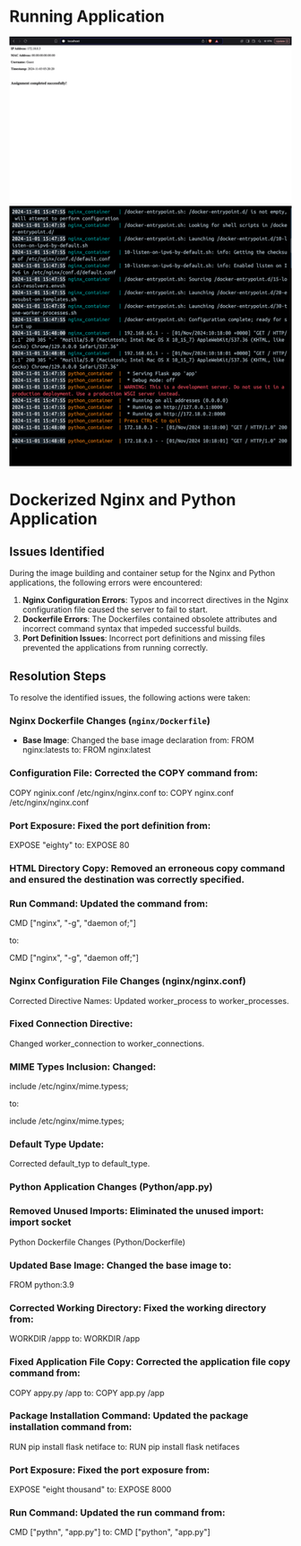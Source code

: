# Running Application
![Running Application](RunningApplication.png)
![logs](logs.png)

# Dockerized Nginx and Python Application

## Issues Identified

During the image building and container setup for the Nginx and Python applications, the following errors were encountered:

1. **Nginx Configuration Errors**: Typos and incorrect directives in the Nginx configuration file caused the server to fail to start.
2. **Dockerfile Errors**: The Dockerfiles contained obsolete attributes and incorrect command syntax that impeded successful builds.
3. **Port Definition Issues**: Incorrect port definitions and missing files prevented the applications from running correctly.

## Resolution Steps

To resolve the identified issues, the following actions were taken:

### Nginx Dockerfile Changes (`nginx/Dockerfile`)

- **Base Image**: Changed the base image declaration from:
  FROM nginx:latests
to:
  FROM nginx:latest

### Configuration File: Corrected the COPY command from:
  COPY nginix.conf /etc/nginx/nginx.conf
to:
  COPY nginx.conf /etc/nginx/nginx.conf
 
### Port Exposure: Fixed the port definition from:
  EXPOSE "eighty"
to: 
  EXPOSE 80

### HTML Directory Copy: Removed an erroneous copy command and ensured the destination was correctly specified.

### Run Command: Updated the command from:

CMD ["nginx", "-g", "daemon of;"]

to: 

CMD ["nginx", "-g", "daemon off;"]

### Nginx Configuration File Changes (nginx/nginx.conf)
Corrected Directive Names: Updated worker_process to worker_processes.

### Fixed Connection Directive:
  Changed worker_connection to worker_connections.

### MIME Types Inclusion: Changed:

include /etc/nginx/mime.typess;
 
to: 

include /etc/nginx/mime.types;

### Default Type Update: 
  Corrected default_typ to default_type.

### Python Application Changes (Python/app.py)
### Removed Unused Imports: Eliminated the unused import: import socket

Python Dockerfile Changes (Python/Dockerfile)
### Updated Base Image: Changed the base image to:
  FROM python:3.9

### Corrected Working Directory: Fixed the working directory from:
  WORKDIR /appp
to:
  WORKDIR /app

### Fixed Application File Copy: Corrected the application file copy command from:
  COPY appy.py /app
to:
  COPY app.py /app

### Package Installation Command: Updated the package installation command from:
  RUN pip install flask netiface
to: 
  RUN pip install flask netifaces

### Port Exposure: Fixed the port exposure from:
  EXPOSE "eight thousand"
to:
  EXPOSE 8000

### Run Command: Updated the run command from:
  CMD ["pythn", "app.py"]
to: 
  CMD ["python", "app.py"]

